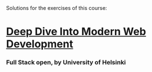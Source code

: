 <div>Solutions for the exercises of this course:</div>
<h1><a href="https://fullstackopen.com/en/" target="_blank">Deep Dive Into Modern Web Development</a></h1>
<h3>Full Stack open, by University of Helsinki</h3>


